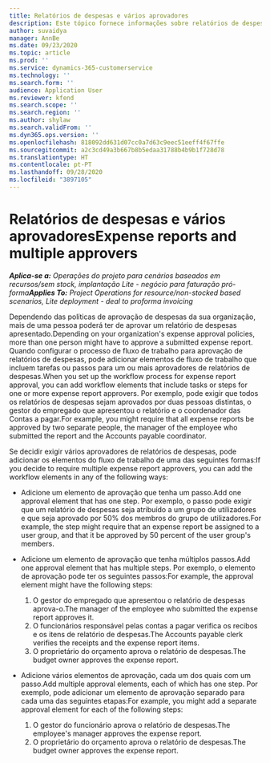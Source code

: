```yaml
---
title: Relatórios de despesas e vários aprovadores
description: Este tópico fornece informações sobre relatórios de despesas que requerem aprovação por mais de uma pessoa.
author: suvaidya
manager: AnnBe
ms.date: 09/23/2020
ms.topic: article
ms.prod: ''
ms.service: dynamics-365-customerservice
ms.technology: ''
ms.search.form: ''
audience: Application User
ms.reviewer: kfend
ms.search.scope: ''
ms.search.region: ''
ms.author: shylaw
ms.search.validFrom: ''
ms.dyn365.ops.version: ''
ms.openlocfilehash: 818092dd631d07cc0a7d63c9eec51eeff4f67ffe
ms.sourcegitcommit: a2c3cd49a3b667b8b5edaa31788b4b9b1f728d78
ms.translationtype: HT
ms.contentlocale: pt-PT
ms.lasthandoff: 09/28/2020
ms.locfileid: "3897105"
---
```

# <a name="expense-reports-and-multiple-approvers"></a><span data-ttu-id="5aa23-103">Relatórios de despesas e vários aprovadores</span><span class="sxs-lookup"><span data-stu-id="5aa23-103">Expense reports and multiple approvers</span></span>

<span data-ttu-id="5aa23-104">_**Aplica-se a:** Operações do projeto para cenários baseados em recursos/sem stock, implantação Lite - negócio para faturação pró-forma_</span><span class="sxs-lookup"><span data-stu-id="5aa23-104">_**Applies To:** Project Operations for resource/non-stocked based scenarios, Lite deployment - deal to proforma invoicing_</span></span>

<span data-ttu-id="5aa23-105">Dependendo das políticas de aprovação de despesas da sua organização, mais de uma pessoa poderá ter de aprovar um relatório de despesas apresentado.</span><span class="sxs-lookup"><span data-stu-id="5aa23-105">Depending on your organization's expense approval policies, more than one person might have to approve a submitted expense report.</span></span> <span data-ttu-id="5aa23-106">Quando configurar o processo de fluxo de trabalho para aprovação de relatórios de despesas, pode adicionar elementos de fluxo de trabalho que incluem tarefas ou passos para um ou mais aprovadores de relatórios de despesas.</span><span class="sxs-lookup"><span data-stu-id="5aa23-106">When you set up the workflow process for expense report approval, you can add workflow elements that include tasks or steps for one or more expense report approvers.</span></span> <span data-ttu-id="5aa23-107">Por exemplo, pode exigir que todos os relatórios de despesas sejam aprovados por duas pessoas distintas, o gestor do empregado que apresentou o relatório e o coordenador das Contas a pagar.</span><span class="sxs-lookup"><span data-stu-id="5aa23-107">For example, you might require that all expense reports be approved by two separate people, the manager of the employee who submitted the report and the Accounts payable coordinator.</span></span>

<span data-ttu-id="5aa23-108">Se decidir exigir vários aprovadores de relatórios de despesas, pode adicionar os elementos do fluxo de trabalho de uma das seguintes formas:</span><span class="sxs-lookup"><span data-stu-id="5aa23-108">If you decide to require multiple expense report approvers, you can add the workflow elements in any of the following ways:</span></span>

- <span data-ttu-id="5aa23-109">Adicione um elemento de aprovação que tenha um passo.</span><span class="sxs-lookup"><span data-stu-id="5aa23-109">Add one approval element that has one step.</span></span> <span data-ttu-id="5aa23-110">Por exemplo, o passo pode exigir que um relatório de despesas seja atribuído a um grupo de utilizadores e que seja aprovado por 50% dos membros do grupo de utilizadores.</span><span class="sxs-lookup"><span data-stu-id="5aa23-110">For example, the step might require that an expense report be assigned to a user group, and that it be approved by 50 percent of the user group's members.</span></span>
- <span data-ttu-id="5aa23-111">Adicione um elemento de aprovação que tenha múltiplos passos.</span><span class="sxs-lookup"><span data-stu-id="5aa23-111">Add one approval element that has multiple steps.</span></span> <span data-ttu-id="5aa23-112">Por exemplo, o elemento de aprovação pode ter os seguintes passos:</span><span class="sxs-lookup"><span data-stu-id="5aa23-112">For example, the approval element might have the following steps:</span></span>

    1. <span data-ttu-id="5aa23-113">O gestor do empregado que apresentou o relatório de despesas aprova-o.</span><span class="sxs-lookup"><span data-stu-id="5aa23-113">The manager of the employee who submitted the expense report approves it.</span></span>
    2. <span data-ttu-id="5aa23-114">O funcionários responsável pelas contas a pagar verifica os recibos e os itens de relatório de despesas.</span><span class="sxs-lookup"><span data-stu-id="5aa23-114">The Accounts payable clerk verifies the receipts and the expense report items.</span></span>
    3. <span data-ttu-id="5aa23-115">O proprietário do orçamento aprova o relatório de despesas.</span><span class="sxs-lookup"><span data-stu-id="5aa23-115">The budget owner approves the expense report.</span></span>

- <span data-ttu-id="5aa23-116">Adicione vários elementos de aprovação, cada um dos quais com um passo.</span><span class="sxs-lookup"><span data-stu-id="5aa23-116">Add multiple approval elements, each of which has one step.</span></span> <span data-ttu-id="5aa23-117">Por exemplo, pode adicionar um elemento de aprovação separado para cada uma das seguintes etapas:</span><span class="sxs-lookup"><span data-stu-id="5aa23-117">For example, you might add a separate approval element for each of the following steps:</span></span>

    1. <span data-ttu-id="5aa23-118">O gestor do funcionário aprova o relatório de despesas.</span><span class="sxs-lookup"><span data-stu-id="5aa23-118">The employee's manager approves the expense report.</span></span>
    2. <span data-ttu-id="5aa23-119">O proprietário do orçamento aprova o relatório de despesas.</span><span class="sxs-lookup"><span data-stu-id="5aa23-119">The budget owner approves the expense report.</span></span>
